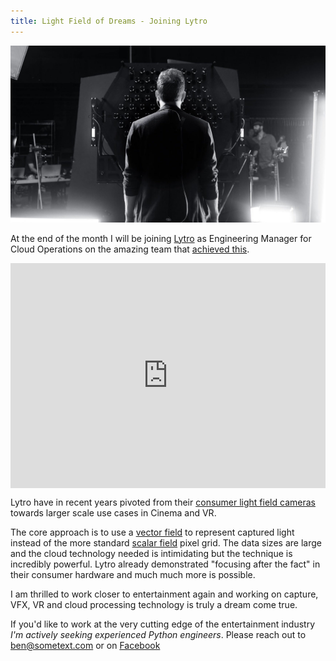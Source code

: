 ```yaml
---
title: Light Field of Dreams - Joining Lytro
---
```


<img src="assets/images/lytro-Immerge-light-field_featured-640x360@2x.jpg"/>


At the end of the month I will be joining [Lytro](lytro.com) as Engineering Manager for Cloud Operations on the amazing team that [achieved this](http://blog.lytro.com/cloud-processing-for-light-field-data/). 

<iframe src="https://player.vimeo.com/video/213266879" width="100%" height="360" style="display: block;" frameborder="0" webkitallowfullscreen mozallowfullscreen allowfullscreen></iframe>


Lytro have in recent years pivoted from their [consumer light field cameras](https://www.lytro.com/press/releases/lytro-inc-unveils-the-worlds-first-consumer-light-field-camera) towards larger scale use cases in Cinema and VR. 

The core approach is to use a [vector field](https://en.wikipedia.org/wiki/Vector_field) to represent captured light instead of the more standard [scalar field](https://en.wikipedia.org/wiki/Scalar_field) pixel grid. The data sizes are large and the cloud technology needed is intimidating but the technique is incredibly powerful. Lytro already demonstrated "focusing after the fact" in their consumer hardware and much much more is possible.

I am thrilled to work closer to entertainment again and working on capture, VFX, VR and cloud processing technology is truly a dream come true.

If you'd like to work at the very cutting edge of the entertainment industry *I'm actively seeking experienced Python engineers*. Please reach out to ben@sometext.com or on [Facebook](https://www.facebook.com/benjaminmorrow)
